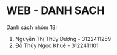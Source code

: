 # WEB - DANH SACH
Danh sách nhóm 18:
1. Nguyễn Thị Thùy Dương - 3122411259
2. Đỗ Thúy Ngọc Khuê - 3122411101
